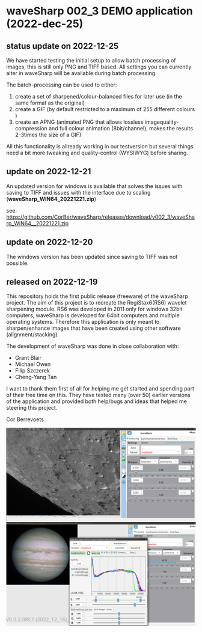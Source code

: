 # waveSharp 002_3 DEMO application (2022-dec-25)

## status update on 2022-12-25

We have started testing the initial setup to allow batch processing of images, this is still only PNG and TIFF based. All settings you can currently alter in waveSharp will be available during batch processing.

The batch-processing can be used to either:
1) create a set of sharpened/colour-balanced files for later use (in the same format as the original)
2) create a GIF (by default restricted to a maximum of 255 different colours )
3) create an APNG (animated PNG that allows lossless imagequality-compression and full colour animation (8bit/channel), makes the results 2-3times the size of a GIF)

All this functionality is allready working in our testversion but several things need a bit more tweaking and quality-control (WYSIWYG) before sharing.

## update on 2022-12-21
An updated version for windows is available that solves the issues with saving to TIFF and issues with the interface due to scaling (**waveSharp_WIN64_20221221.zip**)

see: https://github.com/CorBer/waveSharp/releases/download/v002_3/waveSharp_WIN64__20221221.zip

## update on 2022-12-20
The windows version has been updated since saving to TIFF was not possible.

## released on 2022-12-19
This repository holds the first public release (freeware) of the waveSharp project.  The aim of this project is to recreate the RegiStax6(RS6) wavelet sharpening module.  RS6 was developed in 2011 only for windows 32bit computers, waveSharp is developed for 64bit computers and multiple operating systems. Therefore this application is only meant to sharpen/enhance images that have been created using other software (alignment/stacking). 

The development of waveSharp was done in close collaboration with:
- Grant Blair
- Michael Owen
- Filip Szczerek
- Cheng-Yang Tan

I want to thank them first of all for helping me get started and spending part of their free time on this. They have tested many (over 50) earlier versions of the application and provided both help/bugs and ideas that helped me steering this project. 

Cor Berrevoets 

![](images/Screenshot%20at%202022-12-17%2009-03-24.png?raw=true)
![](images/Screenshot%20at%202022-12-17%2009-31-35.png?raw=true)


